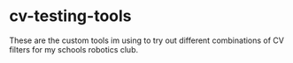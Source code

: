 # cv-testing-tools

These are the custom tools im using to try out different combinations of CV filters for my schools robotics club.
